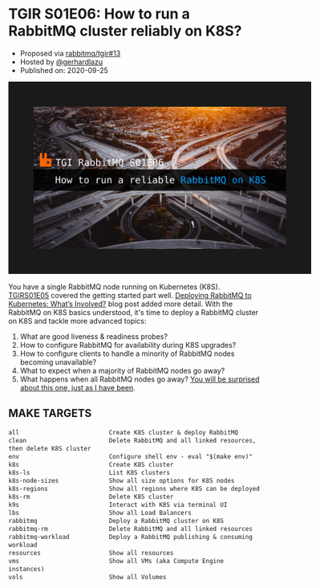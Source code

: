 # TGIR S01E06: How to run a RabbitMQ cluster reliably on K8S?

* Proposed via [rabbitmq/tgir#13](https://github.com/rabbitmq/tgir/issues/13)
* Hosted by [@gerhardlazu](https://twitter.com/gerhardlazu)
* Published on: 2020-09-25

<a href="https://www.youtube.com/watch?v=TGIRS01E06" target="_blank"><img src="video.jpg" border="50" /></a>

You have a single RabbitMQ node running on Kubernetes (K8S).
[TGIRS01E05](https://github.com/rabbitmq/tgir/tree/S01E05/s01/e05) covered the getting started part well.
[Deploying RabbitMQ to Kubernetes: What’s Involved?](https://www.rabbitmq.com/blog/2020/08/10/deploying-rabbitmq-to-kubernetes-whats-involved/) blog post added more detail.
With the RabbitMQ on K8S basics understood, it's time to deploy a RabbitMQ cluster on K8S and tackle more advanced topics:

1. What are good liveness & readiness probes?
2. How to configure RabbitMQ for availability during K8S upgrades?
3. How to configure clients to handle a minority of RabbitMQ nodes becoming unavailable?
4. What to expect when a majority of RabbitMQ nodes go away?
5. What happens when all RabbitMQ nodes go away? [You will be surprised about this one, just as I have been](https://stackoverflow.com/questions/62355470/how-to-configure-a-rabbitmq-cluster-in-kubernetes-with-a-mounted-persistent-volu?stw=2).



## MAKE TARGETS

```
all                         Create K8S cluster & deploy RabbitMQ
clean                       Delete RabbitMQ and all linked resources, then delete K8S cluster
env                         Configure shell env - eval "$(make env)"
k8s                         Create K8S cluster
k8s-ls                      List K8S clusters
k8s-node-sizes              Show all size options for K8S nodes
k8s-regions                 Show all regions where K8S can be deployed
k8s-rm                      Delete K8S cluster
k9s                         Interact with K8S via terminal UI
lbs                         Show all Load Balancers
rabbitmq                    Deploy a RabbitMQ cluster on K8S
rabbitmq-rm                 Delete RabbitMQ and all linked resources
rabbitmq-workload           Deploy a RabbitMQ publishing & consuming workload
resources                   Show all resources
vms                         Show all VMs (aka Compute Engine instances)
vols                        Show all Volumes
```
